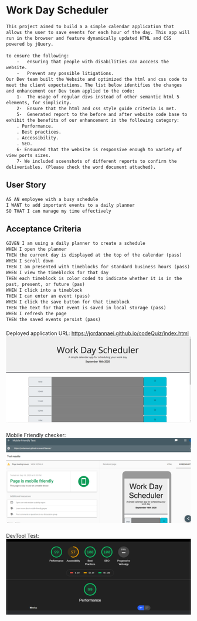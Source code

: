 # Work Day Scheduler
```
This project aimed to build a a simple calendar application that allows the user to save events for each hour of the day. This app will run in the browser and feature dynamically updated HTML and CSS powered by jQuery.

to ensure the following:
    -	ensuring that people with disabilities can acccess the website.
    -	Prevent any possible litigations.
Our Dev team built the Website and optimized the html and css code to meet the client expectations. The list below identifies the changes and enhancement our Dev team applied to the code:
    1-	The usage of regular divs instead of other semantic html 5 elements, for simplicity.
    2-	Ensure that the html and css style guide criteria is met.
    5-	Generated report to the before and after website code base to exhibit the benefits of our enhancement in the following category:
    . Performance.
    . Best practices.
    . Accessibility.
    . SEO.
    6- Ensuured that the website is responsive enough to variety of view ports sizes.
    7- We included sceenshots of different reports to confirm the deliveriables. (Please check the word document attached).
```

## User Story

```
AS AN employee with a busy schedule
I WANT to add important events to a daily planner
SO THAT I can manage my time effectively
```

## Acceptance Criteria

```
GIVEN I am using a daily planner to create a schedule
WHEN I open the planner
THEN the current day is displayed at the top of the calendar (pass)
WHEN I scroll down
THEN I am presented with timeblocks for standard business hours (pass)
WHEN I view the timeblocks for that day
THEN each timeblock is color coded to indicate whether it is in the past, present, or future (pas)
WHEN I click into a timeblock
THEN I can enter an event (pass)
WHEN I click the save button for that timeblock
THEN the text for that event is saved in local storage (pass)
WHEN I refresh the page
THEN the saved events persist (pass)
```
###
Deployed application URL: https://jordannaei.github.io/codeQuiz/index.html
<img src="Assets/eventPlanner.PNG" alt= "this is the app main page">

###
Mobile Friendly checker:
<img src="Assets/MobileFTest.PNG" alt= "this is the Mobile Friendly Test">

###
DevTool Test:
<img src="Assets/DevToolTest.PNG" alt= "this is the DevTool Test">
